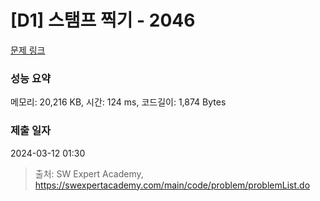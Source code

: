 # [D1] 스탬프 찍기 - 2046 

[문제 링크](https://swexpertacademy.com/main/code/problem/problemDetail.do?contestProbId=AV5QKdT6AyYDFAUq) 

### 성능 요약

메모리: 20,216 KB, 시간: 124 ms, 코드길이: 1,874 Bytes

### 제출 일자

2024-03-12 01:30



> 출처: SW Expert Academy, https://swexpertacademy.com/main/code/problem/problemList.do